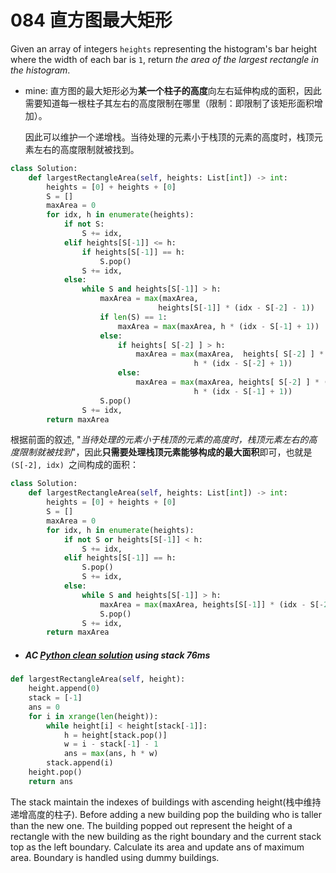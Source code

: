 # 084 直方图最大矩形

Given an array of integers `heights` representing the histogram's bar height where the width of each bar is `1`, return *the area of the largest rectangle in the histogram*.



* mine: 直方图的最大矩形必为**某一个柱子的高度**向左右延伸构成的面积，因此需要知道每一根柱子其左右的高度限制在哪里（限制：即限制了该矩形面积增加）。

  因此可以维护一个递增栈。当待处理的元素小于栈顶的元素的高度时，栈顶元素左右的高度限制就被找到。

```python
class Solution:
    def largestRectangleArea(self, heights: List[int]) -> int:
        heights = [0] + heights + [0]
        S = []
        maxArea = 0
        for idx, h in enumerate(heights):
            if not S:
                S += idx,
            elif heights[S[-1]] <= h:
                if heights[S[-1]] == h:
                    S.pop()
                S += idx,
            else:
                while S and heights[S[-1]] > h:
                    maxArea = max(maxArea, 
                                 heights[S[-1]] * (idx - S[-2] - 1))
                    if len(S) == 1:
                        maxArea = max(maxArea, h * (idx - S[-1] + 1))
                    else:
                        if heights[ S[-2] ] > h:
                            maxArea = max(maxArea,  heights[ S[-2] ] * (S[-1] - S[-2] + 1),
                                         h * (idx - S[-2] + 1))
                        else:
                            maxArea = max(maxArea, heights[ S[-2] ] * (idx - S[-2] + 1),
                                         h * (idx - S[-1] + 1))
                    S.pop()
                S += idx, 
        return maxArea
```

根据前面的叙述, "*当待处理的元素小于栈顶的元素的高度时，栈顶元素左右的高度限制就被找到*"，因此**只需要处理栈顶元素能够构成的最大面积**即可，也就是`(S[-2], idx) `之间构成的面积：

```python
class Solution:
    def largestRectangleArea(self, heights: List[int]) -> int:
        heights = [0] + heights + [0]
        S = []
        maxArea = 0
        for idx, h in enumerate(heights):
            if not S or heights[S[-1]] < h:
                S += idx,
            elif heights[S[-1]] == h:
                S.pop()
                S += idx,
            else:
                while S and heights[S[-1]] > h:
                    maxArea = max(maxArea, heights[S[-1]] * (idx - S[-2] - 1))
                    S.pop()
                S += idx, 
        return maxArea
```

* ##### AC [Python clean solution](https://leetcode.com/problems/largest-rectangle-in-histogram/discuss/28917/AC-Python-clean-solution-using-stack-76ms) using stack 76ms

```PYTHON
def largestRectangleArea(self, height):
    height.append(0)
    stack = [-1]
    ans = 0
    for i in xrange(len(height)):
        while height[i] < height[stack[-1]]:
            h = height[stack.pop()]
            w = i - stack[-1] - 1
            ans = max(ans, h * w)
        stack.append(i)
    height.pop()
    return ans
```

The stack maintain the indexes of buildings with ascending height(栈中维持递增高度的柱子). Before adding a new building pop the building who is taller than the new one. The building popped out represent the height of a rectangle with the new building as the right boundary and the current stack top as the left boundary. Calculate its area and update ans of maximum area. Boundary is handled using dummy buildings.